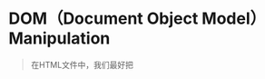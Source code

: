 #             DOM（Document Object Model） Manipulation

> 在HTML文件中，我们最好把<script>放在<body>的最底端



通过JavaScript函数修改HTML(插入文本)：

```
document.getElementById("content").textContent = message;
```

内联HTML（可以做到插入element）：

```
document.getElementById("content").innerHTML = message;
```



当不想使用getElementById()的时候，也可以使用querySelector()

querySelector()括号内的参数是selector，not id。

例如：

```
document.querySelector("#title")
```

也可以直接索引element tag

```
document.querySelector("h1")
```

会匹配搜索到的第一个<h1>

### Handling Events

```html
<button onclick="sayHello();">Say it!</button>
```

当点击这个button时，会执行sayHello这个function。

但是，HTML本身是用来呈现WEB的内容的，HTML本身其实不用知道你的JavaScript干了什么。所以，有一张方法可以避免这个做法，那就是下面的Unobtrusive event binding 

### Unobtrusive event binding 

```javascript
document.querySelector("button").addEventListener("click",sayHello);
```

或者

```javascript
document.querySelector("button").onclick = sayHello;
```

此时，HTML是这样的

```html
<button>
    Say it!
</button>
```

以上的两个代码块，可以实现之前的<button>的功能。



### 命令JavaScript脚本在加载完DOM Content后，CSS，images和其他脚本前，执行里面的内容

通过

```javascript
document.addEventListener("DOMContentLoaded",
                          function(event){
    xxxxxxx
}
);
```

当初始的 **HTML** 文档被完全加载和解析完成之后，**`DOMContentLoaded`** 事件被触发，而无需等待样式表、图像和子框架的完全加载。

*也正因为如此，我们也不需要将<script>放在<body>的最后面了，可以放在<head>处*

